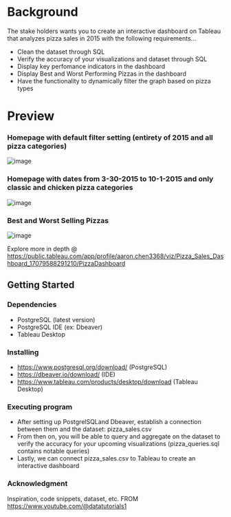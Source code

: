 
# Background
The stake holders wants you to create an interactive dashboard on Tableau that analyzes pizza sales in 2015 with the following requirements...
* Clean the dataset through SQL
* Verify the accuracy of your visualizations and dataset through SQL
* Display key perfomance indicators in the dashboard
* Display Best and Worst Performing Pizzas in the dashboard
* Have the functionality to dynamically filter the graph based on pizza types


# Preview
### Homepage with default filter setting (entirety of 2015 and all pizza categories)
![image](https://github.com/AaronChen589/Pizza-Sales-Data-Viz/assets/80292924/5419e438-3741-4f60-a773-e6172fa81375)

### Homepage with dates from 3-30-2015 to 10-1-2015 and only classic and chicken pizza categories
![image](https://github.com/AaronChen589/Pizza-Sales-Data-Viz/assets/80292924/b3be45e9-9f60-4050-b7a2-10d5c8de4008)

### Best and Worst Selling Pizzas
![image](https://github.com/AaronChen589/Pizza-Sales-Data-Viz/assets/80292924/5f1b0292-57ce-4f72-a318-3569f342a49d)

Explore more in depth @ https://public.tableau.com/app/profile/aaron.chen3368/viz/Pizza_Sales_Dashboard_17079588291210/PizzaDashboard

## Getting Started

### Dependencies
* PostgreSQL (latest version)
* PostgreSQL IDE (ex: Dbeaver)
* Tableau Desktop

### Installing
* https://www.postgresql.org/download/ (PostgreSQL)
* https://dbeaver.io/download/ (IDE)
* https://www.tableau.com/products/desktop/download (Tableau Desktop)

### Executing program
* After setting up PostgrelSQLand Dbeaver, establish a connection between them and the dataset: pizza_sales.csv
* From then on, you will be able to query and aggregate on the dataset to verify the accuracy for your upcoming visualizations (pizza_queries.sql contains notable queries)
* Lastly, we can connect pizza_sales.csv to Tableau to create an interactive dashboard

### Acknowledgment
Inspiration, code snippets, dataset, etc. FROM
https://www.youtube.com/@datatutorials1


